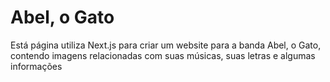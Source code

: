 # Abel, o Gato

Está página utiliza Next.js para criar um website para a banda Abel, o Gato, contendo imagens relacionadas com suas músicas, suas letras e algumas informações
